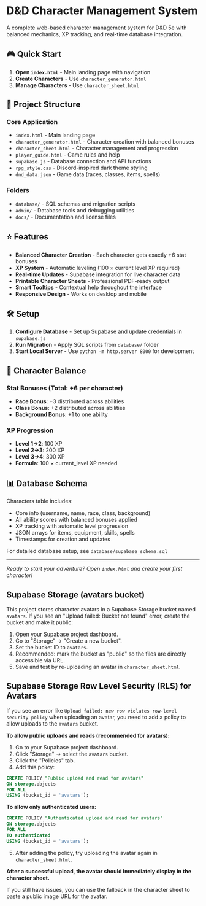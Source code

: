 # D&D Character Management System

A complete web-based character management system for D&D 5e with balanced mechanics, XP tracking, and real-time database integration.

## 🎮 Quick Start

1. **Open `index.html`** - Main landing page with navigation
2. **Create Characters** - Use `character_generator.html` 
3. **Manage Characters** - Use `character_sheet.html`

## 📁 Project Structure

### Core Application
- `index.html` - Main landing page
- `character_generator.html` - Character creation with balanced bonuses
- `character_sheet.html` - Character management and progression
- `player_guide.html` - Game rules and help
- `supabase.js` - Database connection and API functions
- `rpg_style.css` - Discord-inspired dark theme styling
- `dnd_data.json` - Game data (races, classes, items, spells)

### Folders
- `database/` - SQL schemas and migration scripts
- `admin/` - Database tools and debugging utilities
- `docs/` - Documentation and license files

## ⭐ Features

- **Balanced Character Creation** - Each character gets exactly +6 stat bonuses
- **XP System** - Automatic leveling (100 × current level XP required)
- **Real-time Updates** - Supabase integration for live character data
- **Printable Character Sheets** - Professional PDF-ready output
- **Smart Tooltips** - Contextual help throughout the interface
- **Responsive Design** - Works on desktop and mobile

## 🛠 Setup

1. **Configure Database** - Set up Supabase and update credentials in `supabase.js`
2. **Run Migration** - Apply SQL scripts from `database/` folder
3. **Start Local Server** - Use `python -m http.server 8000` for development

## 🎯 Character Balance

### Stat Bonuses (Total: +6 per character)
- **Race Bonus**: +3 distributed across abilities
- **Class Bonus**: +2 distributed across abilities  
- **Background Bonus**: +1 to one ability

### XP Progression
- **Level 1→2**: 100 XP
- **Level 2→3**: 200 XP
- **Level 3→4**: 300 XP
- **Formula**: 100 × current_level XP needed

## 📊 Database Schema

Characters table includes:
- Core info (username, name, race, class, background)
- All ability scores with balanced bonuses applied
- XP tracking with automatic level progression
- JSON arrays for items, equipment, skills, spells
- Timestamps for creation and updates

For detailed database setup, see `database/supabase_schema.sql`

---

*Ready to start your adventure? Open `index.html` and create your first character!*

## Supabase Storage (avatars bucket)

This project stores character avatars in a Supabase Storage bucket named `avatars`. If you see an "Upload failed: Bucket not found" error, create the bucket and make it public:

1. Open your Supabase project dashboard.
2. Go to "Storage" → "Create a new bucket".
3. Set the bucket ID to `avatars`.
4. Recommended: mark the bucket as "public" so the files are directly accessible via URL.
5. Save and test by re-uploading an avatar in `character_sheet.html`.


## Supabase Storage Row Level Security (RLS) for Avatars

If you see an error like `Upload failed: new row violates row-level security policy` when uploading an avatar, you need to add a policy to allow uploads to the `avatars` bucket.

**To allow public uploads and reads (recommended for avatars):**

1. Go to your Supabase project dashboard.
2. Click "Storage" → select the `avatars` bucket.
3. Click the "Policies" tab.
4. Add this policy:

```sql
CREATE POLICY "Public upload and read for avatars"
ON storage.objects
FOR ALL
USING (bucket_id = 'avatars');
```

**To allow only authenticated users:**

```sql
CREATE POLICY "Authenticated upload and read for avatars"
ON storage.objects
FOR ALL
TO authenticated
USING (bucket_id = 'avatars');
```

5. After adding the policy, try uploading the avatar again in `character_sheet.html`.

**After a successful upload, the avatar should immediately display in the character sheet.**

If you still have issues, you can use the fallback in the character sheet to paste a public image URL for the avatar.
